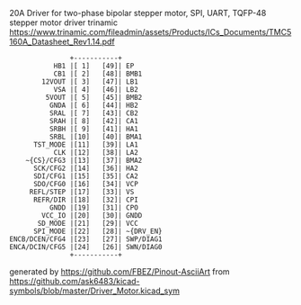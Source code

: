 20A Driver for two-phase bipolar stepper motor, SPI, UART, TQFP-48
stepper motor driver trinamic
https://www.trinamic.com/fileadmin/assets/Products/ICs_Documents/TMC5160A_Datasheet_Rev1.14.pdf


	               +-----------+
	           HB1 |[ 1]   [49]| EP
	           CB1 |[ 2]   [48]| BMB1
	        12VOUT |[ 3]   [47]| LB1
	           VSA |[ 4]   [46]| LB2
	         5VOUT |[ 5]   [45]| BMB2
	          GNDA |[ 6]   [44]| HB2
	          SRAL |[ 7]   [43]| CB2
	          SRAH |[ 8]   [42]| CA1
	          SRBH |[ 9]   [41]| HA1
	          SRBL |[10]   [40]| BMA1
	      TST_MODE |[11]   [39]| LA1
	           CLK |[12]   [38]| LA2
	    ~{CS}/CFG3 |[13]   [37]| BMA2
	      SCK/CFG2 |[14]   [36]| HA2
	      SDI/CFG1 |[15]   [35]| CA2
	      SDO/CFG0 |[16]   [34]| VCP
	     REFL/STEP |[17]   [33]| VS
	      REFR/DIR |[18]   [32]| CPI
	          GNDD |[19]   [31]| CPO
	        VCC_IO |[20]   [30]| GNDD
	       SD_MODE |[21]   [29]| VCC
	      SPI_MODE |[22]   [28]| ~{DRV_EN}
	ENCB/DCEN/CFG4 |[23]   [27]| SWP/DIAG1
	ENCA/DCIN/CFG5 |[24]   [26]| SWN/DIAG0
	               +-----------+


generated by https://github.com/FBEZ/Pinout-AsciiArt from https://github.com/ask6483/kicad-symbols/blob/master/Driver_Motor.kicad_sym